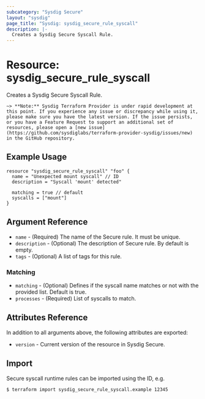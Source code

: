```yaml
---
subcategory: "Sysdig Secure"
layout: "sysdig"
page_title: "Sysdig: sysdig_secure_rule_syscall"
description: |-
  Creates a Sysdig Secure Syscall Rule.
---
```


# Resource: sysdig_secure_rule_syscall

Creates a Sysdig Secure Syscall Rule.

`~> **Note:** Sysdig Terraform Provider is under rapid development at this point. If you experience any issue or discrepancy while using it, please make sure you have the latest version. If the issue persists, or you have a Feature Request to support an additional set of resources, please open a [new issue](https://github.com/sysdiglabs/terraform-provider-sysdig/issues/new) in the GitHub repository.`

## Example Usage

```hcl
resource "sysdig_secure_rule_syscall" "foo" {
  name = "Unexpected mount syscall" // ID
  description = "Syscall 'mount' detected"

  matching = true // default
  syscalls = ["mount"]
}
```

## Argument Reference

* `name` - (Required) The name of the Secure rule. It must be unique.
* `description` - (Optional) The description of Secure rule. By default is empty.
* `tags` - (Optional) A list of tags for this rule.

### Matching

* `matching` - (Optional) Defines if the syscall name matches or not with the provided list. Default is true.
* `processes` - (Required) List of syscalls to match.

## Attributes Reference

In addition to all arguments above, the following attributes are exported:

* `version` - Current version of the resource in Sysdig Secure.

## Import

Secure syscall runtime rules can be imported using the ID, e.g.

```
$ terraform import sysdig_secure_rule_syscall.example 12345
```
